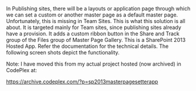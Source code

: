 In Publishing sites, there will be a layouts or application page through which we can set a custom 
or another master page as a default master page. Unfortunately, this is missing in Team Sites. This is what this solution is all about. It is targeted mainly for Team sites, since publishing sites already have a provision. It adds a custom ribbon button in the Share and Track group of the Files group of Master Page Gallery. This is a SharePoint 2013 Hosted App. Refer the documentation for the technical details. The following screen shots depict the functionality.

Note: I have moved this from my actual project hosted (now archived) in CodePlex at:

https://archive.codeplex.com/?p=sp2013masterpagesetterapp
